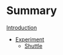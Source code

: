 # Summary

[Introduction](README.md)

- [Experiment](./experiment/README.md)
    - [Shuttle](./experiment/shuttle.md)
